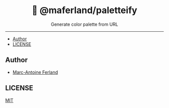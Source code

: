 <div align="center">
<h1>🎨 @maferland/paletteify</h1>

<p>Generate color palette from URL </p>
</div>

---

<!-- START doctoc generated TOC please keep comment here to allow auto update -->
<!-- DON'T EDIT THIS SECTION, INSTEAD RE-RUN doctoc TO UPDATE -->


- [Author](#author)
- [LICENSE](#license)

<!-- END doctoc generated TOC please keep comment here to allow auto update -->

## Author

- [Marc-Antoine Ferland](https://maferland.com)

## LICENSE

[MIT](LICENSE)
